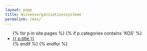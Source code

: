 ```yaml
---
layout: page
title: Wissensorganisationssysteme
permalink: /kos/
---
```


<ul>
{% for p in site.pages %}
   {% if p.categories contains 'KOS' %}
      <li><a href="{{ p.url }}">{{ p.title }}</a></li>
   {% endif %}
{% endfor %}
</ul>
